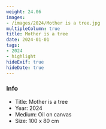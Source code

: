 ```yaml
---
weight: 24.06
images:
- /images/2024/Mother is a tree.jpg
multipleColumn: true
title: Mother is a tree
date: 2024-01-01
tags:
- 2024
- highlight
hideExif: true
hideDate: true
---
```


### Info

- Title: Mother is a tree
- Year: 2024
- Medium: Oil on canvas
- Size: 100 x 80 cm
